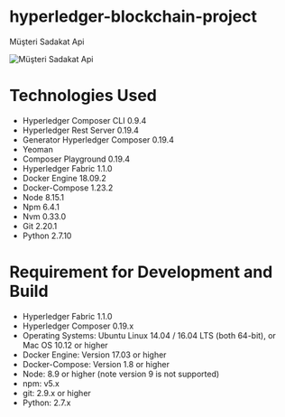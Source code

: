 # hyperledger-blockchain-project
Müşteri Sadakat Api

![Müşteri Sadakat Api](https://www.altoros.com/blog/wp-content/uploads/2017/04/IBM-Blockchain-Hyperledger-Fabric-Composer-Open-Source-Toolset.png "Müşteri Sadakat Api")

# Technologies Used
- Hyperledger Composer CLI 0.9.4
- Hyperledger Rest Server 0.19.4
- Generator Hyperledger Composer 0.19.4
- Yeoman
- Composer Playground 0.19.4
- Hyperledger Fabric 1.1.0
- Docker Engine 18.09.2
- Docker-Compose 1.23.2
- Node 8.15.1
- Npm 6.4.1
- Nvm 0.33.0
- Git 2.20.1
- Python 2.7.10


# Requirement for Development and Build
- Hyperledger Fabric 1.1.0
- Hyperledger Composer 0.19.x
- Operating Systems: Ubuntu Linux 14.04 / 16.04 LTS (both 64-bit), or Mac OS 10.12 or higher
- Docker Engine: Version 17.03 or higher
- Docker-Compose: Version 1.8 or higher
- Node: 8.9 or higher (note version 9 is not supported)
- npm: v5.x
- git: 2.9.x or higher
- Python: 2.7.x

